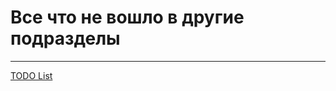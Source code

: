 ﻿# Все что не вошло в другие подразделы #

---

[TODO List](https://github.com/vertigra/raspildocs/issues)